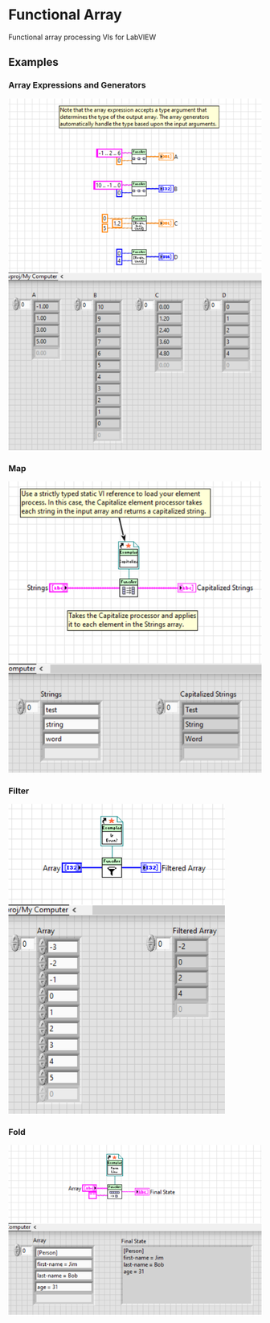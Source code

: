 # Functional Array

Functional array processing VIs for LabVIEW

## Examples

### Array Expressions and Generators

![](images/array-expressions-and-generators.png)

### Map

![](images/map.png)

### Filter

![](images/filter.png)

### Fold

![](images/fold.png)
